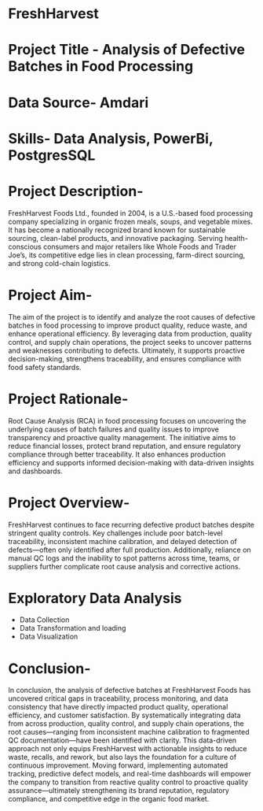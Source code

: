 # FreshHarvest

# Project Title - Analysis of Defective Batches in Food Processing

# Data Source- Amdari

# Skills- Data Analysis, PowerBi, PostgresSQL

# Project Description- 
FreshHarvest Foods Ltd., founded in 2004, is a U.S.-based food processing company specializing in organic frozen meals, soups, and vegetable mixes. It has become a nationally recognized brand known for sustainable sourcing, clean-label products, and innovative packaging. Serving health-conscious consumers and major retailers like Whole Foods and Trader Joe’s, its competitive edge lies in clean processing, farm-direct sourcing, and strong cold-chain logistics.

# Project Aim- 
The aim of the project is to identify and analyze the root causes of defective batches in food processing to improve product quality, reduce waste, and enhance operational efficiency. By leveraging data from production, quality control, and supply chain operations, the project seeks to uncover patterns and weaknesses contributing to defects. Ultimately, it supports proactive decision-making, strengthens traceability, and ensures compliance with food safety standards.

# Project Rationale- 
Root Cause Analysis (RCA) in food processing focuses on uncovering the underlying causes of batch failures and quality issues to improve transparency and proactive quality management. The initiative aims to reduce financial losses, protect brand reputation, and ensure regulatory compliance through better traceability. It also enhances production efficiency and supports informed decision-making with data-driven insights and dashboards.

# Project Overview-
FreshHarvest continues to face recurring defective product batches despite stringent quality controls. Key challenges include poor batch-level traceability, inconsistent machine calibration, and delayed detection of defects—often only identified after full production. Additionally, reliance on manual QC logs and the inability to spot patterns across time, teams, or suppliers further complicate root cause analysis and corrective actions.

# Exploratory Data Analysis
- Data Collection
- Data Transformation and loading
- Data Visualization

# Conclusion- 
In conclusion, the analysis of defective batches at FreshHarvest Foods has uncovered critical gaps in traceability, process monitoring, and data consistency that have directly impacted product quality, operational efficiency, and customer satisfaction. By systematically integrating data from across production, quality control, and supply chain operations, the root causes—ranging from inconsistent machine calibration to fragmented QC documentation—have been identified with clarity. This data-driven approach not only equips FreshHarvest with actionable insights to reduce waste, recalls, and rework, but also lays the foundation for a culture of continuous improvement. Moving forward, implementing automated tracking, predictive defect models, and real-time dashboards will empower the company to transition from reactive quality control to proactive quality assurance—ultimately strengthening its brand reputation, regulatory compliance, and competitive edge in the organic food market.
